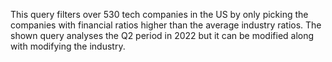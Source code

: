 This query filters over 530 tech companies in the US by only picking the companies with financial ratios higher than the average industry ratios.
The shown query analyses the Q2 period in 2022 but it can be modified along with modifying the industry.
